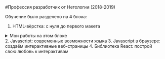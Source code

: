 #Профессия разработчик от Нетологии (2018-2019)

Обучение было разделено на 4 блока:

1. HTML-вёрстка: с нуля до первого макета
<details><summary>Мои работы на этом блоке</summary>

## Блок 1. Введение
1.1. [Основы HTML](html-hw-specification/base-html)  
1.2. [Знакомство с CSS](html-hw-specification/css) 

## Блок 2. Основы HTML-разметки
2.1. [Блочные и инлайновые элементы](html-hw-specification/block-inline)  
2.2. [Семантическая разметка документа](html-hw-specification/semantics)  
2.3. [Управление блоками в потоке](html-hw-specification/flow)  
2.4. [Позиционирование блоков](html-hw-specification/position)  

## Блок 3. Знакомство с CSS
3.1. [CSS селекторы](html-hw-specification/selectors)  
3.2. [Стили текста и оформления](html-hw-specification/decoration)  
3.3. [Стили позиционирования, отступы и размеры блоков](html-hw-specification/style-size)  

## Блок 4. Организация работы над макетом и кодом
4.1. [Сетки](html-hw-specification/grids)  
4.2. [Процесс верстки сайта](html-hw-specification/process)  
4.3. [Возможности JavaScript](html-hw-specification/javascript)  
4.4. [Профессиональное оформление кода](html-hw-specification/proff-code)  

## Блок 5. Приближение результата верстки к макету
5.1. [Работа с Adobe Photoshop, вёрстка в точном соответствии с макетом](html-hw-specification/photoshop)  
5.2. [Особенности подготовки изображений для верстки](html-hw-specification/image)  


</details>
2. Javascript: современные возможности языка
3. Javascript в браузере: создаём интерактивные веб-страницы
4. Библиотека React: построй свою любовь к интерактивам

 